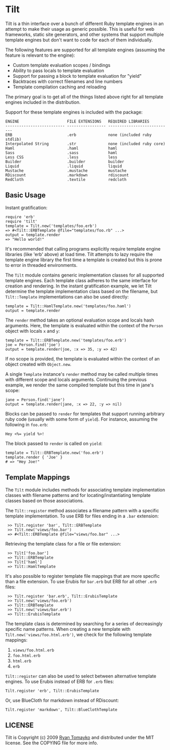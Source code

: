 Tilt
====

Tilt is a thin interface over a bunch of different Ruby template engines in
an attempt to make their usage as generic possible. This is useful for web
frameworks, static site generators, and other systems that support multiple
template engines but don't want to code for each of them individually.

The following features are supported for all template engines (assuming the
feature is relevant to the engine):

 * Custom template evaluation scopes / bindings
 * Ability to pass locals to template evaluation
 * Support for passing a block to template evaluation for "yield"
 * Backtraces with correct filenames and line numbers
 * Template compilation caching and reloading

The primary goal is to get all of the things listed above right for all
template engines included in the distribution.

Support for these template engines is included with the package:

    ENGINE                     FILE EXTENSIONS   REQUIRED LIBRARIES
    -------------------------- ----------------- ----------------------------
    ERB                        .erb              none (included ruby stdlib)
    Interpolated String        .str              none (included ruby core)
    Haml                       .haml             haml
    Sass                       .sass             haml
    Less CSS                   .less             less
    Builder                    .builder          builder
    Liquid                     .liquid           liquid
    Mustache                   .mustache         mustache
    RDiscount                  .markdown         rdiscount
    RedCloth                   .textile          redcloth

Basic Usage
-----------

Instant gratification:

    require 'erb'
    require 'tilt'
    template = Tilt.new('templates/foo.erb')
    => #<Tilt::ERBTemplate @file="templates/foo.rb" ...>
    output = template.render
    => "Hello world!"

It's recommended that calling programs explicitly require template engine
libraries (like 'erb' above) at load time. Tilt attempts to lazy require the
template engine library the first time a template is created but this is
prone to error in threaded environments.

The `Tilt` module contains generic implementation classes for all supported
template engines. Each template class adheres to the same interface for
creation and rendering. In the instant gratification example, we let Tilt
determine the template implementation class based on the filename, but
`Tilt::Template` implementations can also be used directly:

    template = Tilt::HamlTemplate.new('templates/foo.haml')
    output = template.render

The `render` method takes an optional evaluation scope and locals hash
arguments. Here, the template is evaluated within the context of the
`Person` object with locals `x` and `y`:

    template = Tilt::ERBTemplate.new('templates/foo.erb')
    joe = Person.find('joe')
    output = template.render(joe, :x => 35, :y => 42)

If no scope is provided, the template is evaluated within the context of an
object created with `Object.new`.

A single `Template` instance's `render` method may be called multiple times
with different scope and locals arguments. Continuing the previous example,
we render the same compiled template but this time in jane's scope:

    jane = Person.find('jane')
    output = template.render(jane, :x => 22, :y => nil)

Blocks can be passed to `render` for templates that support running
arbitrary ruby code (usually with some form of `yield`). For instance,
assuming the following in `foo.erb`:

    Hey <%= yield %>!

The block passed to `render` is called on `yield`:

    template = Tilt::ERBTemplate.new('foo.erb')
    template.render { 'Joe' }
    # => "Hey Joe!"

Template Mappings
-----------------

The `Tilt` module includes methods for associating template implementation
classes with filename patterns and for locating/instantiating template
classes based on those associations.

The `Tilt::register` method associates a filename pattern with a specific
template implementation. To use ERB for files ending in a `.bar` extension:

     >> Tilt.register 'bar', Tilt::ERBTemplate
     >> Tilt.new('views/foo.bar')
     => #<Tilt::ERBTemplate @file="views/foo.bar" ...>

Retrieving the template class for a file or file extension:

     >> Tilt['foo.bar']
     => Tilt::ERBTemplate
     >> Tilt['haml']
     => Tilt::HamlTemplate

It's also possible to register template file mappings that are more specific
than a file extension. To use Erubis for `bar.erb` but ERB for all other `.erb`
files:

     >> Tilt.register 'bar.erb', Tilt::ErubisTemplate
     >> Tilt.new('views/foo.erb')
     => Tilt::ERBTemplate
     >> Tilt.new('views/bar.erb')
     => Tilt::ErubisTemplate

The template class is determined by searching for a series of decreasingly
specific name patterns. When creating a new template with
`Tilt.new('views/foo.html.erb')`, we check for the following template
mappings:

  1. `views/foo.html.erb`
  2. `foo.html.erb`
  3. `html.erb`
  4. `erb`

`Tilt::register` can also be used to select between alternative template
engines. To use Erubis instead of ERB for `.erb` files:

    Tilt.register 'erb', Tilt::ErubisTemplate

Or, use BlueCloth for markdown instead of RDiscount:

    Tilt.register 'markdown', Tilt::BlueClothTemplate

LICENSE
-------

Tilt is Copyright (c) 2009 [Ryan Tomayko](http://tomayko.com/about) and
distributed under the MIT license. See the COPYING file for more info.
